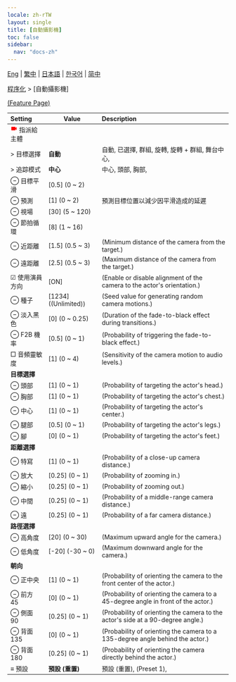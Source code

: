 ```yaml
---
locale: zh-rTW
layout: single
title: [自動攝影機]
toc: false
sidebar:
  nav: "docs-zh"
---
```

[Eng](/dancexr/menu/2025.4/motion/auto_cam) | [繁中](/tw/dancexr/menu/2025.4/motion/auto_cam) | [日本語](/jp/dancexr/menu/2025.4/motion/auto_cam) | [한국어](/kr/dancexr/menu/2025.4/motion/auto_cam) | [简中](/zh/dancexr/menu/2025.4/motion/auto_cam)

[程序化](../menu#程序化) > [自動攝影機]



[(Feature Page)](/tw/dancexr/features/auto_cam)

| Setting | Value | Description |
| :--- | --- | :--- |
| <img src="/images/icon/ic_videocam.png" alt="videocam icon"/> 指派給主體|| 
|  > 目標選擇| **自動** | 自動, 已選擇, 群組, 旋轉, 旋轉 + 群組, 舞台中心,  |
|  > 追踪模式| **中心** | 中心, 頭部, 胸部,  |
|  ⊖ 目標平滑| [0.5] (0 ~ 2) | 
|  ⊖ 預測| [1] (0 ~ 2) | 預測目標位置以減少因平滑造成的延遲
|  ⊖ 視場| [30] (5 ~ 120) | 
|  ⊖ 節拍循環| [8] (1 ~ 16) | 
|  ⊖ 近距離| [1.5] (0.5 ~ 3) | (Minimum distance of the camera from the target.)
|  ⊖ 遠距離| [2.5] (0.5 ~ 3) | (Maximum distance of the camera from the target.)
|  ☑ 使用演員方向| [ON] | (Enable or disable alignment of the camera to the actor's orientation.)
|  ⊖ 種子| [1234] ((Unlimited)) | (Seed value for generating random camera motions.)
|  ⊖ 淡入黑色| [0] (0 ~ 0.25) | (Duration of the fade-to-black effect during transitions.)
|  ⊖ F2B 機率| [0.5] (0 ~ 1) | (Probability of triggering the fade-to-black effect.)
|  □ 音頻靈敏度| [1] (0 ~ 4) | (Sensitivity of the camera motion to audio levels.)
|  **目標選擇**|| 
|  ⊖ 頭部| [1] (0 ~ 1) | (Probability of targeting the actor's head.)
|  ⊖ 胸部| [1] (0 ~ 1) | (Probability of targeting the actor's chest.)
|  ⊖ 中心| [1] (0 ~ 1) | (Probability of targeting the actor's center.)
|  ⊖ 腿部| [0.5] (0 ~ 1) | (Probability of targeting the actor's legs.)
|  ⊖ 腳| [0] (0 ~ 1) | (Probability of targeting the actor's feet.)
|  **距離選擇**|| 
|  ⊖ 特寫| [1] (0 ~ 1) | (Probability of a close-up camera distance.)
|  ⊖ 放大| [0.25] (0 ~ 1) | (Probability of zooming in.)
|  ⊖ 縮小| [0.25] (0 ~ 1) | (Probability of zooming out.)
|  ⊖ 中間| [0.25] (0 ~ 1) | (Probability of a middle-range camera distance.)
|  ⊖ 遠| [0.25] (0 ~ 1) | (Probability of a far camera distance.)
|  **路徑選擇**|| 
|  ⊖ 高角度| [20] (0 ~ 30) | (Maximum upward angle for the camera.)
|  ⊖ 低角度| [-20] (-30 ~ 0) | (Maximum downward angle for the camera.)
|  **朝向**|| 
|  ⊖ 正中央| [1] (0 ~ 1) | (Probability of orienting the camera to the front center of the actor.)
|  ⊖ 前方 45| [0] (0 ~ 1) | (Probability of orienting the camera to a 45-degree angle in front of the actor.)
|  ⊖ 側面 90| [0.25] (0 ~ 1) | (Probability of orienting the camera to the actor's side at a 90-degree angle.)
|  ⊖ 背面 135| [0] (0 ~ 1) | (Probability of orienting the camera to a 135-degree angle behind the actor.)
|  ⊖ 背面 180| [0.25] (0 ~ 1) | (Probability of orienting the camera directly behind the actor.)
|  ≡ 預設| **預設 (重置)** | 預設 (重置), (Preset 1),  |
